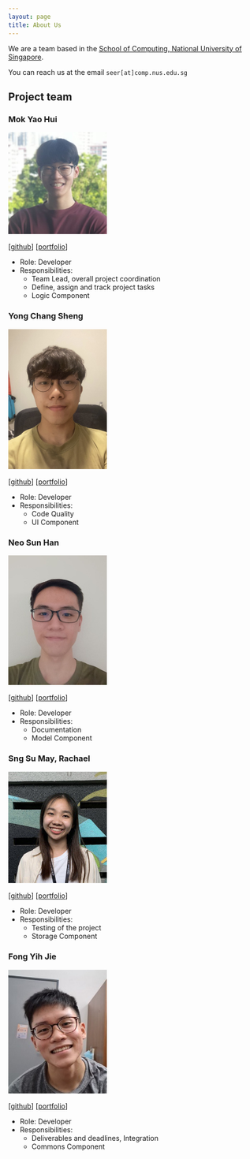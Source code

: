 ```yaml
---
layout: page
title: About Us
---
```


We are a team based in the [School of Computing, National University of Singapore](http://www.comp.nus.edu.sg).

You can reach us at the email `seer[at]comp.nus.edu.sg`

## Project team

### Mok Yao Hui

<img src="images/laxus2308.png" width="200px">

[[github](http://github.com/laxus2308)]
[[portfolio](team/laxus2308.md)]

* Role: Developer
* Responsibilities:
  * Team Lead, overall project coordination
  * Define, assign and track project tasks
  * Logic Component

### Yong Chang Sheng

<img src="images/rycs2812.png" width="200px">

[[github](http://github.com/rycs2812)]
[[portfolio](team/rycs2812.md)]

* Role: Developer
* Responsibilities:
  * Code Quality
  * UI Component

### Neo Sun Han

<img src="images/neosunhan.png" width="200px">

[[github](http://github.com/neosunhan)]
[[portfolio](team/neosunhan.md)]

* Role: Developer
* Responsibilities:
  * Documentation
  * Model Component

### Sng Su May, Rachael

<img src="images/rachaelsng.png" width="200px">

[[github](http://github.com/rachaelsng)]
[[portfolio](team/rachaelsng.md)]

* Role: Developer
* Responsibilities:
  * Testing of the project
  * Storage Component

### Fong Yih Jie

<img src="images/fongyj.png" width="200px">

[[github](http://github.com/fongyj)]
[[portfolio](team/fongyj.md)]

* Role: Developer
* Responsibilities:
  * Deliverables and deadlines, Integration
  * Commons Component
